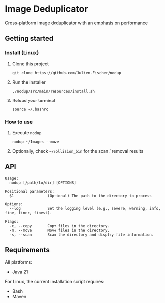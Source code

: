 # Image Deduplicator

Cross-platform image deduplicator with an emphasis on performance


## Getting started

### Install (Linux)
 
  1. Clone this project

     `git clone https://github.com/Julien-Fischer/nodup`

  2. Run the installer

     `./nodup/src/main/resources/install.sh`

  3. Reload your terminal

     `source ~/.bashrc`

### How to use

  1. Execute `nodup`

     `nodup ~/Images --move`

  2. Optionally, check `~/collision_bin` for the scan / removal results


## API

```
Usage:
  nodup [/path/to/dir] [OPTIONS]

Positional parameters:
  $1               (Optional) The path to the directory to process  

Options:
  --log            Set the logging level (e.g., severe, warning, info, fine, finer, finest).

Flags:
  -c, --copy       Copy files in the directory.
  -m, --move       Move files in the directory.
  -s, --scan       Scan the directory and display file information.
```


## Requirements

  All platforms:

  - Java 21

  For Linux, the current installation script requires:

  - Bash
  - Maven
